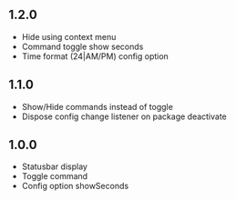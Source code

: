 ## 1.2.0
* Hide using context menu
* Command toggle show seconds
* Time format (24|AM/PM) config option

## 1.1.0
* Show/Hide commands instead of toggle
* Dispose config change listener on package deactivate

## 1.0.0
* Statusbar display
* Toggle command
* Config option showSeconds
